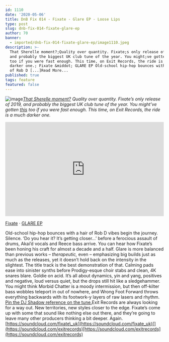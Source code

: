 ```yaml
---
id: 1110
date: '2020-05-06'
title: DnB Fix 014 - Fixate - Glare EP - Loose Lips
type: post
slug: dnb-fix-014-fixate-glare-ep
author: 70
banner:
  - imported/dnb-fix-014-fixate-glare-ep/image1110.jpeg
description: >-
  That Sherelle moment?;Quality over quantity. Fixate;s only release of 2019,
  and probably the biggest UK club tune of the year. You might;ve gotten this
  too if you were fast enough. This time, on Exit Records, the ride is a much
  darker one.; Fixate &middot; GLARE EP Old-school hip-hop bounces with a hair
  of Rob D [...]Read More...
published: true
tags: feature
featured: false
---
```

![image](../imported/dnb-fix-014-fixate-glare-ep/image1110.jpeg)[_That Sherelle moment?_](https://www.youtube.com/watch?v=Z4_KD9UhdCE&t=1430s) _Quality over quantity. Fixate’s only release of 2019, and probably the biggest UK club tune of the year. You might’ve gotten [this](https://www.youtube.com/watch?v=TaG53J9k474) too if you were fast enough. This time, on Exit Records, the ride is a much darker one._ 

<iframe width='100%' height='300' scrolling='no' frameborder='no' allow='autoplay' src='https://w.soundcloud.com/player/?url=https%3A//api.soundcloud.com/playlists/1044432136&color=%230e6e64&auto_play=false&hide_related=false&show_comments=true&show_user=true&show_reposts=false&show_teaser=true&visual=true'></iframe>

[Fixate](https://soundcloud.com/fixate_uk "Fixate") · [GLARE EP](https://soundcloud.com/fixate_uk/sets/glare-ep "GLARE EP")

Old-school hip-hop bounces with a hair of Rob D vibes begin the journey. Silence. ‘Do you hear it? It’s getting closer…’ before a ferocious assault of drums, Akai’d vocals and Reece bass arrive. You can hear how Fixate’s been honing his craft for almost a decade and a half. Glare is more balanced than previous works – _therapeutic,_ even – emphasizing big builds just as much as the releases, yet it doesn’t hold back on the intensity in the slightest. The title track is the best demonstration of that. Calming pads ease into sinister synths before Prodigy-esque choir stabs and clean, 4K snares blare. Goldie on acid. It’s all about dynamics, yin and yang, positives and negative, loud versus quiet, but the drops still hit like a sledgehammer. You might think Morbid Chatter is a moody intermission, but then off-kilter bass wobbles teleport in out of nowhere, and Wrong Foot Forward throws everything backwards with its footwork-y layers of raw lasers and rhythm. [Pin the DJ Shadow reference on the tune.](https://www.youtube.com/watch?v=FGQjrBuW-Xg)Exit Records are always looking for a way out. New territories, new styles closer to the edge. Fixate’s come up with some that sound like nothing else out there, and they’re going to leave many other producers thinking a bit deeper. Again.[](https://soundcloud.com/fixate_uk)[https://soundcloud.com/fixate\_uk](https://soundcloud.com/fixate_uk)[](https://soundcloud.com/exitrecords)[https://soundcloud.com/exitrecords](https://soundcloud.com/exitrecords)